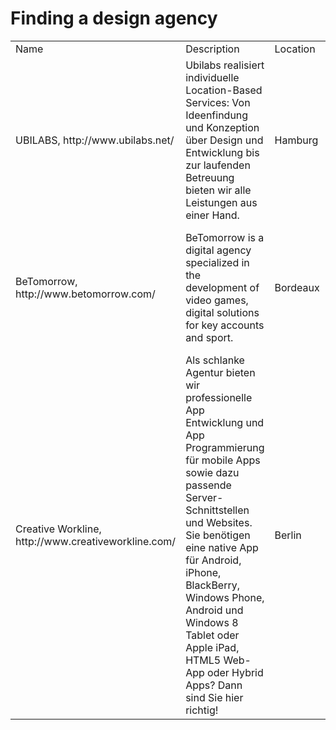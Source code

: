 # Finding a design agency

<table>
  <tr>
     <td>Name</td>
     <td>Description</td>
     <td>Location</td>
     <td>References</td>
     <td>Notes</td>
     <td>Votes</td>
  </tr>
  <tr>
     <td>UBILABS, http://www.ubilabs.net/</td>
     <td>Ubilabs realisiert individuelle Location-Based Services: Von Ideenfindung und Konzeption über Design und Entwicklung bis zur laufenden Betreuung bieten wir alle Leistungen aus einer Hand.
     <td>Hamburg</td>
     <td>Mitfahrgelegenheit, Swiss Post, Congstar, Google IO Sandbox</td>
     <td>They seem to have great experience with non-native mobile apps. Until now they have released two Android apps (Hamburg City, Deals@KKiosk) that look good.</td>
     <td>SP: +1</td>
  </tr>
  <tr>
     <td>BeTomorrow, http://www.betomorrow.com/</td>
     <td>BeTomorrow is a digital agency specialized in the development of video games, digital solutions for key accounts and sport.</td>
     <td>Bordeaux</td>
     <td>Rocketbird, Toilet Finder, Paris Metro Top</td>
     <td>They don't seem to have any experience with Android apps. They mostly do iOS applications and also seem to be focused on games.</td>
     <td>SP: -1</td>
  </tr>
  <tr>
     <td>Creative Workline, http://www.creativeworkline.com/</td>
     <td>Als schlanke Agentur bieten wir professionelle App Entwicklung und App Programmierung für mobile Apps sowie dazu passende Server-Schnittstellen und Websites. Sie benötigen eine native App für Android, iPhone, BlackBerry, Windows Phone, Android und Windows 8 Tablet oder Apple iPad, HTML5 Web-App oder Hybrid Apps? Dann sind Sie hier richtig!</td>
     <td>Berlin</td>
     <td>Aktivitätswächter, Gutschein des Tages, FDP App, Wunderlist</td>
     <td>Seem to have some experience with mobile apps including Android Platform. References look quite good.</td>
     <td>SP: +1</td>
  </tr>
</table>